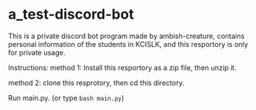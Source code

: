 # a_test-discord-bot
This is a private discord bot program made by ambish-creature, contains personal information of the students in KCISLK, and this resportory is only for private usage.

Instructions:
method 1: Install this resportory as a zip file, then unzip it.

method 2: clone this resprotory, then cd this directory.

Run main.py. (or type `bash main.py`)
